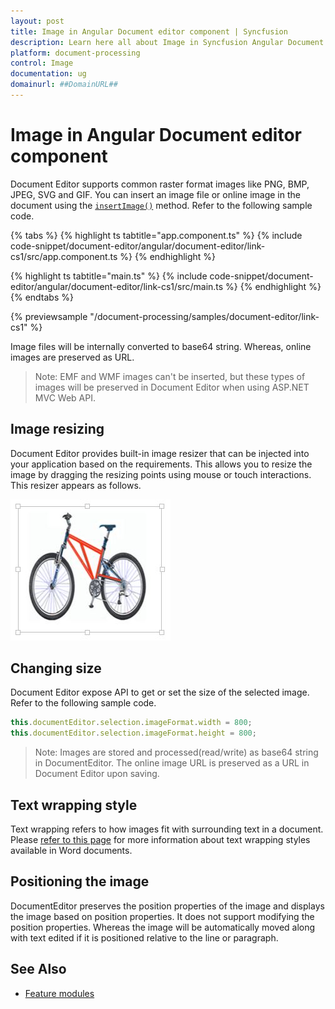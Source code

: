 ```yaml
---
layout: post
title: Image in Angular Document editor component | Syncfusion
description: Learn here all about Image in Syncfusion Angular Document editor component of Syncfusion Essential JS 2 and more.
platform: document-processing
control: Image 
documentation: ug
domainurl: ##DomainURL##
---
```


# Image in Angular Document editor component

Document Editor supports common raster format images like PNG, BMP, JPEG, SVG and GIF. You can insert an image file or online image in the document using the [`insertImage()`](https://ej2.syncfusion.com/angular/documentation/api/document-editor/editor#insertimage/) method. Refer to the following sample code.

{% tabs %}
{% highlight ts tabtitle="app.component.ts" %}
{% include code-snippet/document-editor/angular/document-editor/link-cs1/src/app.component.ts %}
{% endhighlight %}

{% highlight ts tabtitle="main.ts" %}
{% include code-snippet/document-editor/angular/document-editor/link-cs1/src/main.ts %}
{% endhighlight %}
{% endtabs %}
  
{% previewsample "/document-processing/samples/document-editor/link-cs1" %}

Image files will be internally converted to base64 string. Whereas, online images are preserved as URL.

>Note: EMF and WMF images can't be inserted, but these types of images will be preserved in Document Editor when using ASP.NET MVC Web API.

## Image resizing

Document Editor provides built-in image resizer that can be injected into your application based on the requirements. This allows you to resize the image by dragging the resizing points using mouse or touch interactions. This resizer appears as follows.

![Image](images/image.png)

## Changing size

Document Editor expose API to get or set the size of the selected image. Refer to the following sample code.

```typescript
this.documentEditor.selection.imageFormat.width = 800;
this.documentEditor.selection.imageFormat.height = 800;
```

>Note: Images are stored and processed(read/write) as base64 string in DocumentEditor. The online image URL is preserved as a URL in Document Editor upon saving.

## Text wrapping style

Text wrapping refers to how images fit with surrounding text in a document. Please [refer to this page](./text-wrapping-style) for more information about text wrapping styles available in Word documents.

## Positioning the image

DocumentEditor preserves the position properties of the image and displays the image based on position properties. It does not support modifying the position properties. Whereas the image will be automatically moved along with text edited if it is positioned relative to the line or paragraph.

## See Also

* [Feature modules](./feature-module)
